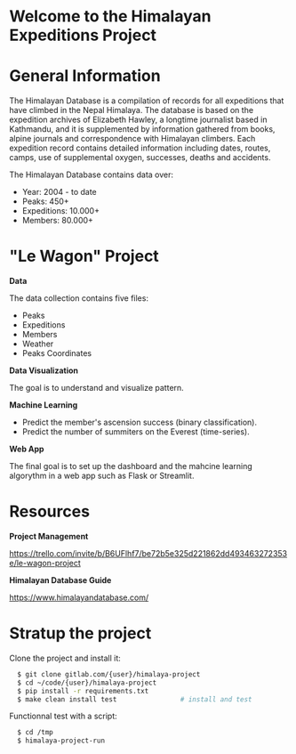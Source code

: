 # Welcome to the Himalayan Expeditions Project

# General Information
The Himalayan Database is a compilation of records for all expeditions that have climbed in the Nepal Himalaya.
The database is based on the expedition archives of Elizabeth Hawley, a longtime journalist based in Kathmandu, and it is supplemented by information gathered from books, alpine journals and correspondence with Himalayan climbers.
Each expedition record contains detailed information including dates, routes, camps, use of supplemental oxygen, successes, deaths and accidents.

The Himalayan Database contains data over:
  * Year: 2004 - to date
  * Peaks: 450+
  * Expeditions: 10.000+
  * Members: 80.000+


# "Le Wagon" Project
**Data**

The data collection contains five files:
  * Peaks
  * Expeditions
  * Members
  * Weather
  * Peaks Coordinates

**Data Visualization**

The goal is to understand and visualize pattern.

**Machine Learning**

* Predict the member's ascension success (binary classification).
* Predict the number of summiters on the Everest (time-series).

**Web App**

The final goal is to set up the dashboard and the mahcine learning algorythm in a web app such as Flask or Streamlit.

# Resources
**Project Management**

https://trello.com/invite/b/B6UFlhf7/be72b5e325d221862dd493463272353e/le-wagon-project

**Himalayan Database Guide**

https://www.himalayandatabase.com/


# Stratup the project
Clone the project and install it:
```bash
  $ git clone gitlab.com/{user}/himalaya-project
  $ cd ~/code/{user}/himalaya-project
  $ pip install -r requirements.txt
  $ make clean install test                # install and test
```
Functionnal test with a script:
```bash
  $ cd /tmp
  $ himalaya-project-run
```
